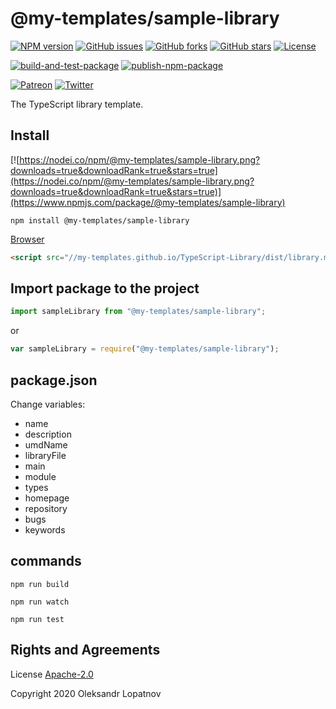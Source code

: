 # @my-templates/sample-library

[![NPM version](https://badge.fury.io/js/%40my-templates%2Fsample-library.svg)](https://www.npmjs.com/package/@my-templates/sample-library)
[![GitHub issues](https://img.shields.io/github/issues/My-Templates/TypeScript-Library)](https://github.com/My-Templates/TypeScript-Library/issues)
[![GitHub forks](https://img.shields.io/github/forks/My-Templates/TypeScript-Library)](https://github.com/My-Templates/TypeScript-Library/network)
[![GitHub stars](https://img.shields.io/github/stars/My-Templates/TypeScript-Library)](https://github.com/My-Templates/TypeScript-Library/stargazers)
[![License](https://img.shields.io/github/license/My-Templates/TypeScript-Library)](https://github.com/My-Templates/TypeScript-Library/blob/master/LICENSE)

[![build-and-test-package](https://github.com/My-Templates/TypeScript-Library/workflows/build-and-test-package/badge.svg)](https://github.com/My-Templates/TypeScript-Library/tree/master/tests)
[![publish-npm-package](https://github.com/My-Templates/TypeScript-Library/workflows/publish-npm-package/badge.svg)](https://github.com/My-Templates/TypeScript-Library/releases)

[![Patreon](https://img.shields.io/badge/Donate-Patreon-informational)](https://www.patreon.com/lopatnov)
[![Twitter](https://img.shields.io/twitter/url?url=https%3A%2F%2Fwww.npmjs.com%2Fpackage%2F%40my-templates%2Fsample-library)](https://twitter.com/intent/tweet?text=I%20want%20to%20share%20TypeScript%20library:&url=https%3A%2F%2Fwww.npmjs.com%2Fpackage%2F%40my-templates%2Fsample-library)

The TypeScript library template.

## Install

[![https://nodei.co/npm/@my-templates/sample-library.png?downloads=true&downloadRank=true&stars=true](https://nodei.co/npm/@my-templates/sample-library.png?downloads=true&downloadRank=true&stars=true)](https://www.npmjs.com/package/@my-templates/sample-library)

```shell
npm install @my-templates/sample-library
```

[Browser](//my-templates.github.io/TypeScript-Library/dist/library.js)

```html
<script src="//my-templates.github.io/TypeScript-Library/dist/library.min.js"></script>
```

## Import package to the project

```typescript
import sampleLibrary from "@my-templates/sample-library";
```

or

```javascript
var sampleLibrary = require("@my-templates/sample-library");
```

## package.json

Change variables:

- name
- description
- umdName
- libraryFile
- main
- module
- types
- homepage
- repository
- bugs
- keywords

## commands

`npm run build`

`npm run watch`

`npm run test`

## Rights and Agreements

License [Apache-2.0](https://github.com/My-Templates/TypeScript-Library/blob/master/LICENSE)

Copyright 2020 Oleksandr Lopatnov
